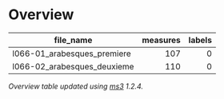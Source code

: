 

# Overview
|         file_name         |measures|labels|
|---------------------------|-------:|-----:|
|l066-01_arabesques_premiere|     107|     0|
|l066-02_arabesques_deuxieme|     110|     0|


*Overview table updated using [ms3](https://johentsch.github.io/ms3/) 1.2.4.*
